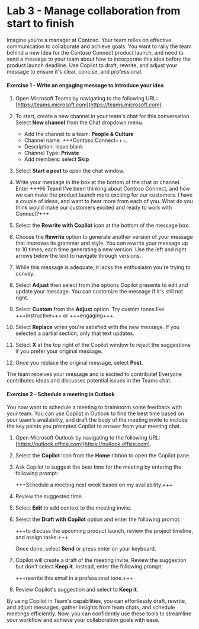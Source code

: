 # Lab 3 - Manage collaboration from start to finish

Imagine you're a manager at Contoso. Your team relies on effective communication to collaborate and achieve goals. You want to rally the team behind a new idea for the Contoso Connect product launch, and need to send a message to your team about how to incorporate this idea before the product launch deadline. Use Copilot to draft, rewrite, and adjust your message to ensure it's clear, concise, and professional.

#### Exercise 1 - Write an engaging message to introduce your idea

1. Open Microsoft Teams by navigating to the following URL: [https://teams.microsoft.com](https://teams.microsoft.com).

1. To start, create a new channel in  your team's chat for this conversation. Select **New channel** from the Chat dropdown menu.

    - Add the channel to a team: **People & Culture**
    - Channel name: +++Contoso Connect+++.
    - Description: leave blank
    - Channel Type: **Private**
    - Add members: select **Skip**

1. Select **Start a post** to open the chat window.

1. Write your message in the box at the bottom of the chat or channel. Enter +++Hi Team! I've been thinking about Contoso Connect, and how we can make the product launch more exciting for our customers. I have a couple of ideas, and want to hear more from each of you. What do you think would make our customers excited and ready to work with Connect?+++

1. Select the **Rewrite with Copilot** icon at the bottom of the message box.

1. Choose the **Rewrite** option to generate another version of your message that improves its grammar and style. You can rewrite your message up to 10 times, each time generating a new version. Use the left and right arrows below the text to navigate through versions.

1. While this message is adequate, it lacks the enthusiasm you're trying to convey.

1. Select **Adjust** then select from the options Copilot presents to edit and update your message. You can customize the message if it's still not right.

1. Select **Custom** from the **Adjust** option. Try custom tones like +++instructive+++ or +++engaging+++.

1. Select **Replace** when you're satisfied with the new message. If you selected a partial section, only that text updates.

1. Select **X** at the top right of the Copilot window to reject the suggestions if you prefer your original message.

1. Once you replace the original message, select **Post**.

The team receives your message and is excited to contribute! Everyone contributes ideas and discusses potential issues in the Teams chat.

#### Exercise 2 - Schedule a meeting in Outlook

You now want to schedule a meeting to brainstorm some feedback with your team. You can use Copilot in Outlook to find the best time based on your team's availability, and draft the body of the meeting invite to include the key points you prompted Copilot to answer from your meeting chat.

1. Open Microsoft Outlook by navigating to the following URL: [https://outlook.office.com](https://outlook.office.com).

1. Select the **Copilot** icon from the **Home** ribbon to open the Copilot pane.

1. Ask Copilot to suggest the best time for the meeting by entering the following prompt:

    +++Schedule a meeting next week based on my availability.+++

1. Review the suggested time.

1. Select **Edit** to add context to the meeting invite.

1. Select the **Draft with Copilot** option and enter the following prompt:

    +++to discuss the upcoming product launch, review the project timeline, and assign tasks.+++

    Once done, select **Send** or press enter on your keyboard.

1. Copilot will create a draft of the meeting invite. Review the suggestion but don't select **Keep it**. Instead, enter the following prompt:

    +++rewrite this email in a professional tone.+++

1. Review Copilot's suggestion and select to **Keep it**.

By using Copilot in Team's capabilities, you can effortlessly draft, rewrite, and adjust messages, gather insights from team chats, and schedule meetings efficiently. Now, you can confidently use these tools to streamline your workflow and achieve your collaboration goals with ease.
